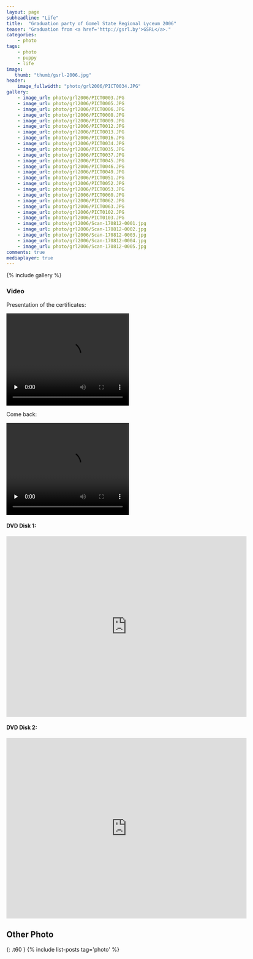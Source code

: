 ```yaml
---
layout: page
subheadline: "Life"
title:  "Graduation party of Gomel State Regional Lyceum 2006"
teaser: "Graduation from <a href='http://gsrl.by'>GSRL</a>."
categories:
    - photo
tags:
    - photo
    - puppy
    - life
image:
   thumb: "thumb/gsrl-2006.jpg"
header:
    image_fullwidth: "photo/grl2006/PICT0034.JPG"
gallery:
    - image_url: photo/grl2006/PICT0003.JPG
    - image_url: photo/grl2006/PICT0005.JPG
    - image_url: photo/grl2006/PICT0006.JPG
    - image_url: photo/grl2006/PICT0008.JPG
    - image_url: photo/grl2006/PICT0009.JPG
    - image_url: photo/grl2006/PICT0012.JPG
    - image_url: photo/grl2006/PICT0013.JPG
    - image_url: photo/grl2006/PICT0016.JPG
    - image_url: photo/grl2006/PICT0034.JPG
    - image_url: photo/grl2006/PICT0035.JPG
    - image_url: photo/grl2006/PICT0037.JPG
    - image_url: photo/grl2006/PICT0045.JPG
    - image_url: photo/grl2006/PICT0046.JPG
    - image_url: photo/grl2006/PICT0049.JPG
    - image_url: photo/grl2006/PICT0051.JPG
    - image_url: photo/grl2006/PICT0052.JPG
    - image_url: photo/grl2006/PICT0053.JPG
    - image_url: photo/grl2006/PICT0060.JPG
    - image_url: photo/grl2006/PICT0062.JPG
    - image_url: photo/grl2006/PICT0063.JPG
    - image_url: photo/grl2006/PICT0102.JPG
    - image_url: photo/grl2006/PICT0103.JPG
    - image_url: photo/grl2006/Scan-170812-0001.jpg
    - image_url: photo/grl2006/Scan-170812-0002.jpg
    - image_url: photo/grl2006/Scan-170812-0003.jpg
    - image_url: photo/grl2006/Scan-170812-0004.jpg
    - image_url: photo/grl2006/Scan-170812-0005.jpg
comments: true
mediaplayer: true
---
```


{% include gallery %}


### Video 

Presentation of the certificates:

<video src="{{ site.urlimg }}photo/grl2006/PICT0032.mp4" type="video/mp4" controls="controls" preload="none" width="320" height="240"></video>


Come back:

<video src="{{ site.urlimg }}photo/grl2006/PICT0044.mp4" type="video/mp4" controls="controls" preload="none" width="320" height="240"></video>



#### DVD Disk 1:

<iframe width="627" height="470" src="https://www.youtube.com/embed/2OdHHNpMuZw" frameborder="0" allowfullscreen></iframe>


#### DVD Disk 2:

<iframe width="627" height="470" src="https://www.youtube.com/embed/wFRhnVaNl0M" frameborder="0" allowfullscreen></iframe>




## Other Photo
{: .t60 }
{% include list-posts tag='photo' %}
